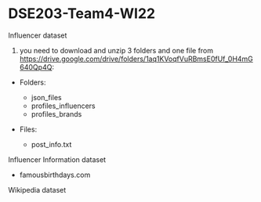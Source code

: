 # DSE203-Team4-WI22

Influencer dataset

1. you need to download and unzip 3 folders and one file from https://drive.google.com/drive/folders/1aq1KVoqfVuRBmsE0fUf_0H4mG640Qp4Q:

- Folders:
    -  json_files
    - profiles_influencers
    - profiles_brands

- Files:
    - post_info.txt 

Influencer Information dataset

- famousbirthdays.com

Wikipedia dataset
